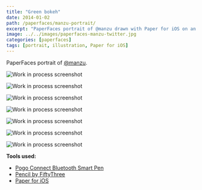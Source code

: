 ```yaml
---
title: "Green bokeh"
date: 2014-01-02
path: /paperfaces/manzu-portrait/
excerpt: "PaperFaces portrait of @manzu drawn with Paper for iOS on an iPad."
image: ../../images/paperfaces-manzu-twitter.jpg
categories: [paperfaces]
tags: [portrait, illustration, Paper for iOS]
---
```


PaperFaces portrait of [@manzu](https://twitter.com/manzu).

![Work in process screenshot](../../images/paperfaces-manzu-process-1-lg.jpg)

![Work in process screenshot](../../images/paperfaces-manzu-process-2-lg.jpg)

![Work in process screenshot](../../images/paperfaces-manzu-process-3-lg.jpg)

![Work in process screenshot](../../images/paperfaces-manzu-process-4-lg.jpg)

![Work in process screenshot](../../images/paperfaces-manzu-process-5-lg.jpg)

![Work in process screenshot](../../images/paperfaces-manzu-process-6-lg.jpg)

![Work in process screenshot](../../images/paperfaces-manzu-process-7-lg.jpg)

**Tools used:**

- [Pogo Connect Bluetooth Smart Pen](https://www.amazon.com/gp/product/B009K448L4/ref=as_li_ss_tl?ie=UTF8&camp=1789&creative=390957&creativeASIN=B009K448L4&linkCode=as2&tag=mademist-20)
- [Pencil by FiftyThree](https://amzn.to/35tCkJW)
- [Paper for iOS](https://paper.bywetransfer.com/)
